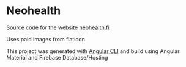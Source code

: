 # Neohealth

Source code for the website [neohealth.fi](https://neohealth.fi)

Uses paid images from flaticon

This project was generated with [Angular CLI](https://github.com/angular/angular-cli) and build using Angular Material and Firebase Database/Hosting
